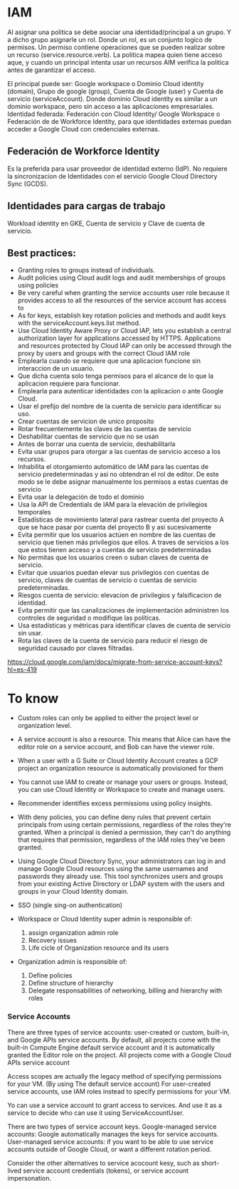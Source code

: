 # IAM

Al asignar una politica se debe asociar una identidad/principal a un grupo. Y a dicho grupo asignarle un rol. Donde un rol, es un conjunto logico de permisos. Un permiso contiene operaciones que se pueden realizar sobre un recurso (service.resource.verb). La politica mapea quien tiene acceso aque, y cuando un principal intenta usar un recursos AIM verifica la politica antes de garantizar el acceso. 

El principal puede ser: Google workspace o Dominio Cloud identity (domain), Grupo de google (group), Cuenta de Google (user) y Cuenta de servicio (serviceAccount). Donde dominio Cloud identity es similar a un dominio workspace, pero sin acceso a las aplicaciones empresariales. Identidad federada: Federación con Cloud Identity/ Google Workspace o Federación de de Workforce Identity, para que identidades externas puedan acceder a Google Cloud con credenciales externas.

## Federación de Workforce Identity
Es la preferida para usar proveedor de identidad externo (IdP). No requiere la sincronizacion de Identidades con el servicio Google Cloud Directory Sync (GCDS). 

## Identidades para cargas de trabajo
Workload identity en GKE, Cuenta de servicio y Clave de cuenta de servicio. 

## Best practices:
- Granting roles to groups instead of individuals.
- Audit policies using Cloud audit logs and audit memberships of groups using policies
- Be very careful when granting the service accounts user role because it provides access to all the resources of the service account has access to
- As for keys, establish key rotation policies and methods and audit keys with the serviceAccount.keys.list method.
- Use Cloud Identity Aware Proxy or Cloud IAP, lets you establish a central authorization layer for applications accessed by HTTPS. Applications and resources protected by Cloud IAP can only be accessed through the proxy by users and groups with the correct Cloud IAM role
- Emplearla cuando se requiere que una aplicacion funcione sin interaccion de un usuario.
- Que dicha cuenta solo tenga permisos para el alcance de lo que la aplicacion requiere para funcionar. 
- Emplearla para autenticar identidades con la aplicacion o ante Google Cloud. 
- Usar el prefijo del nombre de la cuenta de servicio para identificar su uso.
- Crear cuentas de servicion de unico proposito
- Rotar frecuentemente las claves de las cuentas de servicio
- Deshabilitar cuentas de servicio que no se usan
- Antes de borrar una cuenta de servicio, deshabilitarla
- Evita usar grupos para otorgar a las cuentas de servicio acceso a los recursos.
- Inhabilita el otorgamiento automático de IAM para las cuentas de servicio predeterminadas y asi no obtendran el rol de editor. 
De este modo se le debe asignar manualmente los permisos a estas cuentas de servicio 
- Evita usar la delegación de todo el dominio 
- Usa la API de Credentials de IAM para la elevación de privilegios temporales
- Estadísticas de movimiento lateral para rastrear cuenta del proyecto A que se hace pasar por cuenta del proyecto B y asi sucesivamente
- Evita permitir que los usuarios actúen en nombre de las cuentas de servicio que tienen más privilegios que ellos. A traves de servicios a los que estos tienen acceso y a cuentas de servicio predeterminadas
- No permitas que los usuarios creen o suban claves de cuenta de servicio.
- Evitar que usuarios puedan elevar sus privilegios con cuentas de servicio, claves de cuentas de servicio o cuentas de servicio predeterminadas.
- Riesgos cuenta de servicio: elevacion de privilegios y falsificacion de identidad.
- Evita permitir que las canalizaciones de implementación administren los controles de seguridad o modifique las políticas.
- Usa estadísticas y métricas para identificar claves de cuenta de servicio sin usar.
- Rota las claves de la cuenta de servicio para reducir el riesgo de seguridad causado por claves filtradas.

https://cloud.google.com/iam/docs/migrate-from-service-account-keys?hl=es-419

# To know
- Custom roles can only be applied to either the project level or organization level.
- A service account is also a resource. This means that Alice can have the editor role on a service account, and Bob can have the viewer role.
- When a user with a G Suite or Cloud Identity Account creates a GCP project an organization resource is automatically provisioned for them
- You cannot use IAM to create or manage your users or groups. Instead, you can use Cloud Identity or Workspace to create and manage users.
- Recommender identifies excess permissions using policy insights.
- With deny policies, you can define deny rules that prevent certain principals from using certain permissions, regardless of the roles they're granted.  When a principal is denied a permission, they can't do anything that requires that permission, regardless of the IAM roles they've been granted.
- Using Google Cloud Directory Sync, your administrators can log in and manage Google Cloud resources using the same usernames and passwords they already use.  This tool synchronizes users and groups from your existing Active Directory or LDAP system with the users and groups in your Cloud Identity domain.
- SSO (single sing-on authentication)
- Workspace or Cloud Identity super admin is responsible of:
    1. assign organization admin role
    2. Recovery issues
    3. Life cicle of Organization resource and its users

- Organization admin is responsible of:
    1. Define policies
    2. Define structure of hierarchy
    3. Delegate responsabilities of networking, billing and hierarchy with roles


### Service Accounts
There are three types of service accounts: user-created or custom, built-in, and Google APIs service accounts.
By default, all projects come with the built-in Compute Engine default service account and it is automatically granted the Editor role on the project. All projects come with a Google Cloud APIs service account

Access scopes are actually the legacy method of specifying permissions for your VM. (By using The default service account)
For user-created service accounts, use IAM roles instead to specify permissions for your VM.

Yo can use a service account to grant access to services. And use it as a service to decide who can use it using ServiceAccountUser. 

There are two types of service account keys. Google-managed service accounts: Google automatically manages the keys for service accounts. User-managed service accounts: if you want to be able to use service accounts outside of Google Cloud, or want a different rotation period.

Consider the other alternatives to service acocount kesy, such as short-lived service account credentials (tokens), or service account impersonation.
